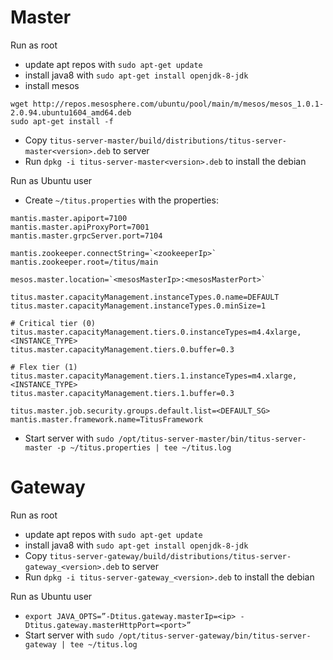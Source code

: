 # Master

Run as root

* update apt repos with `sudo apt-get update`
* install java8 with `sudo apt-get install openjdk-8-jdk`
* install mesos
```
wget http://repos.mesosphere.com/ubuntu/pool/main/m/mesos/mesos_1.0.1-2.0.94.ubuntu1604_amd64.deb
sudo apt-get install -f
```
* Copy `titus-server-master/build/distributions/titus-server-master<version>.deb` to server
* Run `dpkg -i titus-server-master<version>.deb` to install the debian
  
Run as Ubuntu user

* Create `~/titus.properties` with the properties:
```
mantis.master.apiport=7100
mantis.master.apiProxyPort=7001
mantis.master.grpcServer.port=7104

mantis.zookeeper.connectString=`<zookeeperIp>`
mantis.zookeeper.root=/titus/main

mesos.master.location=`<mesosMasterIp>:<mesosMasterPort>`

titus.master.capacityManagement.instanceTypes.0.name=DEFAULT
titus.master.capacityManagement.instanceTypes.0.minSize=1

# Critical tier (0)
titus.master.capacityManagement.tiers.0.instanceTypes=m4.4xlarge,<INSTANCE_TYPE>
titus.master.capacityManagement.tiers.0.buffer=0.3

# Flex tier (1)
titus.master.capacityManagement.tiers.1.instanceTypes=m4.xlarge,<INSTANCE_TYPE>
titus.master.capacityManagement.tiers.1.buffer=0.3

titus.master.job.security.groups.default.list=<DEFAULT_SG>
mantis.master.framework.name=TitusFramework

```
* Start server with `sudo /opt/titus-server-master/bin/titus-server-master -p ~/titus.properties | tee ~/titus.log`

# Gateway

Run as root

* update apt repos with `sudo apt-get update`
* install java8 with `sudo apt-get install openjdk-8-jdk`
* Copy `titus-server-gateway/build/distributions/titus-server-gateway_<version>.deb` to server
* Run `dpkg -i titus-server-gateway_<version>.deb` to install the debian
  
Run as Ubuntu user

* `export JAVA_OPTS=”-Dtitus.gateway.masterIp=<ip> -Dtitus.gateway.masterHttpPort=<port>”`
* Start server with `sudo /opt/titus-server-gateway/bin/titus-server-gateway | tee ~/titus.log`

